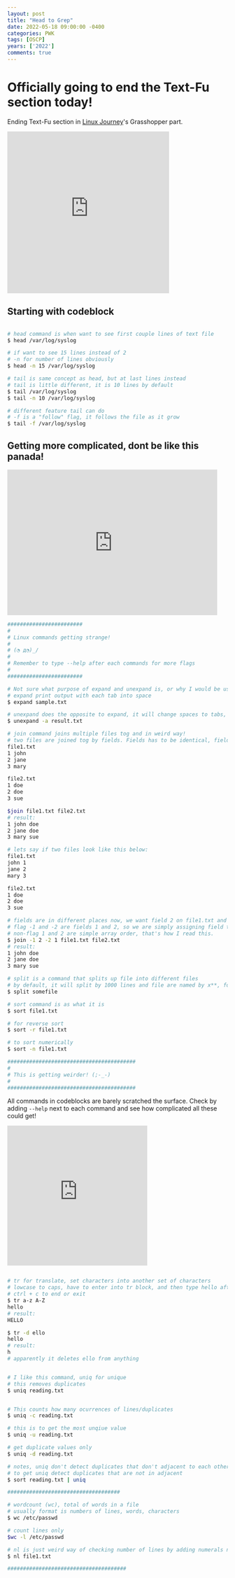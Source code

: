 ```yaml
---
layout: post
title: "Head to Grep"
date: 2022-05-18 09:00:00 -0400
categories: PWK
tags: [OSCP]
years: ['2022']
comments: true
---
```


# Officially going to end the Text-Fu section today!

Ending Text-Fu section in [Linux Journey][Linux Journey]'s Grasshopper part. 

<iframe src="https://giphy.com/embed/VgSjnwSoqiPjRRIJ1F" width="370" height="370" frameBorder="0" class="giphy-embed" allowFullScreen></iframe><p><a href="https://giphy.com/gifs/dreamworks-mood-lets-do-this-kung-fu-panda-VgSjnwSoqiPjRRIJ1F"></a></p>

## Starting with codeblock

```bash

# head command is when want to see first couple lines of text file
$ head /var/log/syslog

# if want to see 15 lines instead of 2
# -n for number of lines obviously
$ head -n 15 /var/log/syslog

# tail is same concept as head, but at last lines instead
# tail is little different, it is 10 lines by default
$ tail /var/log/syslog
$ tail -n 10 /var/log/syslog

# different feature tail can do
# -f is a "follow" flag, it follows the file as it grow
$ tail -f /var/log/syslog
```

## Getting more complicated, dont be like this panada!

<iframe src="https://giphy.com/embed/EPcvhM28ER9XW" width="480" height="333" frameBorder="0" class="giphy-embed" allowFullScreen></iframe><p><a href="https://giphy.com/gifs/panda-angry-breaking-EPcvhM28ER9XW"></a></p>


```bash
########################
#
# Linux commands getting strange!
#
# (◔ д◔)_/
# 
# Remember to type --help after each commands for more flags
#
########################

# Not sure what purpose of expand and unexpand is, or why I would be using these, still a newbie
# expand print output with each tab into space
$ expand sample.txt

# unexpand does the opposite to expand, it will change spaces to tabs, -a flag for "all"
$ unexpand -a result.txt

# join command joins multiple files tog and in weird way!
# two files are joined tog by fields. Fields has to be identical, fields like 1, 2, 3. 
file1.txt
1 john
2 jane
3 mary

file2.txt
1 doe
2 doe
3 sue

$join file1.txt file2.txt
# result:
1 john doe
2 jane doe
3 mary sue

# lets say if two files look like this below: 
file1.txt
john 1
jane 2
mary 3

file2.txt
1 doe
2 doe
3 sue

# fields are in different places now, we want field 2 on file1.txt and field 1 on file2.txt
# flag -1 and -2 are fields 1 and 2, so we are simply assigning field to each file
# non-flag 1 and 2 are simple array order, that's how I read this.
$ join -1 2 -2 1 file1.txt file2.txt
# result:
1 john doe
2 jane doe
3 mary sue

# split is a command that splits up file into different files
# by default, it will split by 1000 lines and file are named by x**, for me first split is xaa
$ split somefile

# sort command is as what it is
$ sort file1.txt

# for reverse sort
$ sort -r file1.txt

# to sort numerically
$ sort -n file1.txt

#########################################
#
# This is getting weirder! (;-_-)
#
#########################################
```

All commands in codeblocks are barely scratched the surface. Check by adding `--help` next to each command and see how complicated all these could get!

<iframe src="https://giphy.com/embed/QxZ0nbcVgMlPlnfZos" width="320" height="320" frameBorder="0" class="giphy-embed" allowFullScreen></iframe><p><a href="https://giphy.com/gifs/dreamworks-lets-do-this-kung-fu-panda-master-shifu-QxZ0nbcVgMlPlnfZos"></a></p>



```bash

# tr for translate, set characters into another set of characters
# lowcase to caps, have to enter into tr block, and then type hello afterward
# ctrl + c to end or exit
$ tr a-z A-Z 
hello
# result:
HELLO

$ tr -d ello
hello
# result:
h
# apparently it deletes ello from anything


# I like this command, uniq for unique
# this removes duplicates
$ uniq reading.txt


# This counts how many ocurrences of lines/duplicates
$ uniq -c reading.txt

# this is to get the most unqiue value
$ uniq -u reading.txt

# get duplicate values only
$ uniq -d reading.txt

# notes, uniq don't detect duplicates that don't adjacent to each other
# to get uniq detect duplicates that are not in adjacent
$ sort reading.txt | uniq

####################################

# wordcount (wc), total of words in a file
# usually format is numbers of lines, words, characters
$ wc /etc/passwd

# count lines only
$wc -l /etc/passwd

# nl is just weird way of checking number of lines by adding numerals next ot it
$ nl file1.txt

######################################






```








[Linux Journey]:https://linuxjourney.com